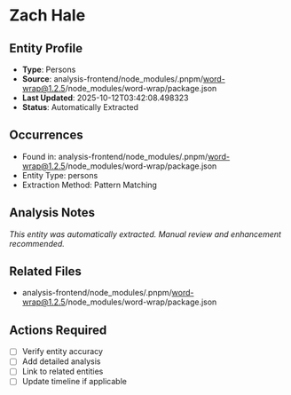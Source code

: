 # Zach Hale

## Entity Profile
- **Type**: Persons
- **Source**: analysis-frontend/node_modules/.pnpm/word-wrap@1.2.5/node_modules/word-wrap/package.json
- **Last Updated**: 2025-10-12T03:42:08.498323
- **Status**: Automatically Extracted

## Occurrences
- Found in: analysis-frontend/node_modules/.pnpm/word-wrap@1.2.5/node_modules/word-wrap/package.json
- Entity Type: persons
- Extraction Method: Pattern Matching

## Analysis Notes
*This entity was automatically extracted. Manual review and enhancement recommended.*

## Related Files
- analysis-frontend/node_modules/.pnpm/word-wrap@1.2.5/node_modules/word-wrap/package.json

## Actions Required
- [ ] Verify entity accuracy
- [ ] Add detailed analysis
- [ ] Link to related entities
- [ ] Update timeline if applicable
